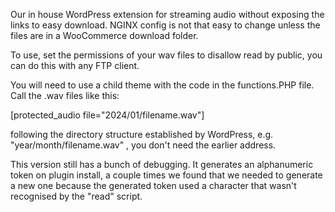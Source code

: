 Our in house WordPress extension for streaming audio without exposing the links to easy download. NGINX config is not that easy to change unless the files are in a WooCommerce download folder.

To use, set the permissions of your wav files to disallow read by public, you can do this with any FTP client.

You will need to use a child theme with the code in the functions.PHP file. Call the .wav files like this:

[protected_audio file="2024/01/filename.wav"]

following the directory structure established by WordPress, e.g. "year/month/filename.wav" , you don't need the earlier address.

This version still has a bunch of debugging. It generates an alphanumeric token on plugin install, a couple times we found that we needed to generate a new one because the generated token used a character that wasn't recognised by the "read" script.
